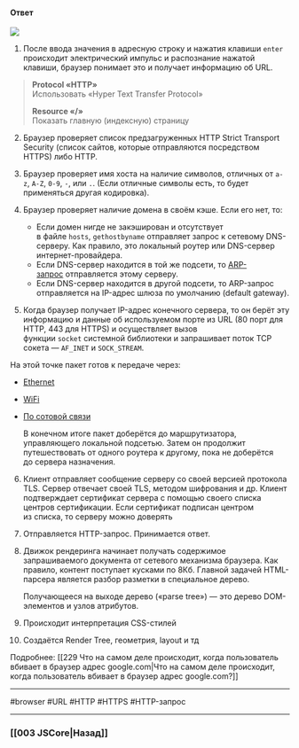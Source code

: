 #### Ответ

![](https://www.youtube.com/shorts/0zwG-_w57fI)

1. После ввода значения в адресную строку и нажатия клавиши `enter` происходит электрический импульс и распознание нажатой клавиши, браузер понимает это и получает информацию об URL. 

> **Protocol «HTTP»**  
> Использовать «Hyper Text Transfer Protocol»  
>   
> **Resource «/»**  
> Показать главную (индексную) страницу

2. Браузер проверяет список предзагруженных HTTP Strict Transport Security (список сайтов, которые отправляются посредством HTTPS) либо HTTP.

3. Браузер проверяет имя хоста на наличие символов, отличных от `a-z`, `A-Z`, `0-9`, `-`, или `.`. (Если отличные символы есть, то будет применяться другая кодировка).

4. Браузер проверяет наличие домена в своём кэше. Если его нет, то:
   * Если домен нигде не закэширован и отсутствует в файле `hosts`, `gethostbyname` отправляет запрос к сетевому DNS-серверу. Как правило, это локальный роутер или DNS-сервер интернет-провайдера.
   * Если DNS-сервер находится в той же подсети, то [ARP-запрос](https://ru.wikipedia.org/wiki/ARP) отправляется этому серверу.
   * Если DNS-сервер находится в другой подсети, то ARP-запрос отправляется на IP-адрес шлюза по умолчанию (default gateway).
   
5. Когда браузер получает IP-адрес конечного сервера, то он берёт эту информацию и данные об используемом порте из URL (80 порт для HTTP, 443 для HTTPS) и осуществляет вызов функции `socket` системной библиотеки и запрашивает поток TCP сокета — `AF_INET` и `SOCK_STREAM`.  

На этой точке пакет готов к передаче через:  
-   [Ethernet](http://en.wikipedia.org/wiki/IEEE_802.3)
-   [WiFi](https://en.wikipedia.org/wiki/IEEE_802.11)
-   [По сотовой связи](https://en.wikipedia.org/wiki/Cellular_data_communication_protocol)

	В конечном итоге пакет доберётся до маршрутизатора, управляющего локальной подсетью. Затем он продолжит путешествовать от одного роутера к другому, пока не доберётся до сервера назначения.

6. Клиент отправляет сообщение серверу со своей версией протокола TLS. Сервер отвечает своей TLS, методом шифрования и др.
   Клиент подтверждает сертификат сервера с помощью своего списка центров сертификации. Если сертификат подписан центром из списка, то серверу можно доверять

7. Отправляется HTTP-запрос. Принимается ответ.

8. Движок рендеринга начинает получать содержимое запрашиваемого документа от сетевого механизма браузера. Как правило, контент поступает кусками по 8Кб. Главной задачей HTML-парсера является разбор разметки в специальное дерево.  
	
	Получающееся на выходе дерево («parse tree») — это дерево DOM-элементов и узлов атрибутов.

9. Происходит интерпретация CSS-стилей

10. Создаётся Render Tree, геометрия, layout и тд

Подробнее: [[229 Что на самом деле происходит, когда пользователь вбивает в браузер адрес google.com|Что на самом деле происходит, когда пользователь вбивает в браузер адрес google.com?]]

___
  #browser #URL #HTTP #HTTPS #HTTP-запрос 

___

### [[003 JSCore|Назад]]

